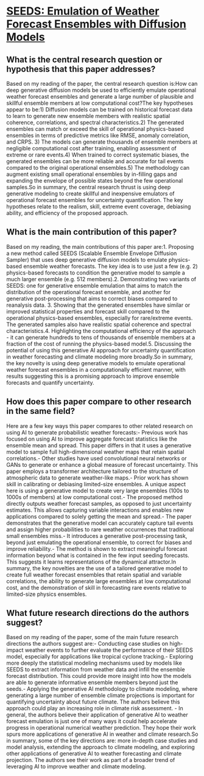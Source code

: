 # [SEEDS: Emulation of Weather Forecast Ensembles with Diffusion Models](https://arxiv.org/abs/2306.14066)

## What is the central research question or hypothesis that this paper addresses?

Based on my reading of the paper, the central research question is:How can deep generative diffusion models be used to efficiently emulate operational weather forecast ensembles and generate a large number of plausible and skillful ensemble members at low computational cost?The key hypotheses appear to be:1) Diffusion models can be trained on historical forecast data to learn to generate new ensemble members with realistic spatial coherence, correlations, and spectral characteristics.2) The generated ensembles can match or exceed the skill of operational physics-based ensembles in terms of predictive metrics like RMSE, anomaly correlation, and CRPS. 3) The models can generate thousands of ensemble members at negligible computational cost after training, enabling assessment of extreme or rare events.4) When trained to correct systematic biases, the generated ensembles can be more reliable and accurate for tail events compared to the original operational ensembles.5) The methodology can augment existing small operational ensembles by in-filling gaps and expanding the envelope of possible states beyond the few operational samples.So in summary, the central research thrust is using deep generative modeling to create skillful and inexpensive emulators of operational forecast ensembles for uncertainty quantification. The key hypotheses relate to the realism, skill, extreme event coverage, debiasing ability, and efficiency of the proposed approach.


## What is the main contribution of this paper?

Based on my reading, the main contributions of this paper are:1. Proposing a new method called SEEDS (Scalable Ensemble Envelope Diffusion Sampler) that uses deep generative diffusion models to emulate physics-based ensemble weather forecasts. The key idea is to use just a few (e.g. 2) physics-based forecasts to condition the generative model to sample a much larger ensemble (e.g. 512 members).2. Demonstrating two variants of SEEDS: one for generative ensemble emulation that aims to match the distribution of the operational forecast ensemble, and another for generative post-processing that aims to correct biases compared to reanalysis data. 3. Showing that the generated ensembles have similar or improved statistical properties and forecast skill compared to the operational physics-based ensembles, especially for rare/extreme events. The generated samples also have realistic spatial coherence and spectral characteristics.4. Highlighting the computational efficiency of the approach - it can generate hundreds to tens of thousands of ensemble members at a fraction of the cost of running the physics-based model.5. Discussing the potential of using this generative AI approach for uncertainty quantification in weather forecasting and climate modeling more broadly.So in summary, the key novelty is using deep generative models to emulate operational weather forecast ensembles in a computationally efficient manner, with results suggesting this is a promising approach to improve ensemble forecasts and quantify uncertainty.


## How does this paper compare to other research in the same field?

Here are a few key ways this paper compares to other related research on using AI to generate probabilistic weather forecasts:- Previous work has focused on using AI to improve aggregate forecast statistics like the ensemble mean and spread. This paper differs in that it uses a generative model to sample full high-dimensional weather maps that retain spatial correlations.- Other studies have used convolutional neural networks or GANs to generate or enhance a global measure of forecast uncertainty. This paper employs a transformer architecture tailored to the structure of atmospheric data to generate weather-like maps.- Prior work has shown skill in calibrating or debiasing limited-size ensembles. A unique aspect here is using a generative model to create very large ensembles (100s to 1000s of members) at low computational cost.- The proposed method directly outputs weather forecast samples, as opposed to just uncertainty estimates. This allows capturing variable interactions and enables new applications compared to solely getting the mean and spread.- The paper demonstrates that the generative model can accurately capture tail events and assign higher probabilities to rare weather occurrences that traditional small ensembles miss.- It introduces a generative post-processing task, beyond just emulating the operational ensemble, to correct for biases and improve reliability.- The method is shown to extract meaningful forecast information beyond what is contained in the few input seeding forecasts. This suggests it learns representations of the dynamical attractor.In summary, the key novelties are the use of a tailored generative model to create full weather forecast ensembles that retain spatial and variable correlations, the ability to generate large ensembles at low computational cost, and the demonstration of skill in forecasting rare events relative to limited-size physics ensembles.


## What future research directions do the authors suggest?

Based on my reading of the paper, some of the main future research directions the authors suggest are:- Conducting case studies on high-impact weather events to further evaluate the performance of their SEEDS model, especially for applications like tropical cyclone tracking.- Exploring more deeply the statistical modeling mechanisms used by models like SEEDS to extract information from weather data and infill the ensemble forecast distribution. This could provide more insight into how the models are able to generate informative ensemble members beyond just the seeds.- Applying the generative AI methodology to climate modeling, where generating a large number of ensemble climate projections is important for quantifying uncertainty about future climate. The authors believe this approach could play an increasing role in climate risk assessment. - In general, the authors believe their application of generative AI to weather forecast emulation is just one of many ways it could help accelerate progress in operational numerical weather prediction. They hope their work spurs more applications of generative AI in weather and climate research.So in summary, some of the key directions are: more in-depth case studies and model analysis, extending the approach to climate modeling, and exploring other applications of generative AI to weather forecasting and climate projection. The authors see their work as part of a broader trend of leveraging AI to improve weather and climate modeling.
